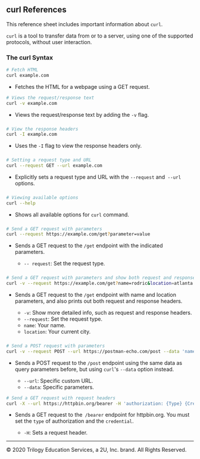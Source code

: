 ## curl References

This reference sheet includes important information about `curl`.

`curl` is a tool to transfer data from or to a server, using one of the supported protocols, without user interaction. 


### The curl Syntax

```bash
# Fetch HTML
curl example.com
```

  - Fetches the HTML for a webpage using a GET request. 

```bash
# Views the request/response text
curl -v example.com
```

  - Views the request/response text by adding the `-v` flag.


###

```bash
# View the response headers
curl -I example.com
```

 - Uses the `-I`  flag to view the response headers only.

###

```bash
# Setting a request type and URL
curl --request GET --url example.com
```

- Explicitly sets a request type and URL with the `--request` and` --url` options.


###

```bash
# Viewing available options
curl --help
```

- Shows all available options for `curl` command.

###

```bash
# Send a GET request with parameters
curl --request https://example.com/get?parameter=value
```

- Sends a GET request to the `/get` endpoint with the indicated parameters. 

  - `-- request`: Set the request type.


###

```bash
# Send a GET request with parameters and show both request and response headers
curl -v --request https://example.com/get?name=rodric&location=atlanta
```

- Sends a GET request to the `/get` endpoint with name and location parameters, and also prints out both request and response headers.

  - `-v`: Show more detailed info, such as request and response headers.
  - `--request`: Set the request type.
  - `name`: Your name.
  - `location`: Your current city.


###

```bash
# Send a POST request with parameters
curl -v --request POST --url https://postman-echo.com/post --data 'name=<yourname>&location=<yourlocation>'
```

- Sends a POST request to the `/post` endpoint using the same data as query parameters before, but using `curl`'s `--data` option instead.

  - `--url`: Specific custom URL.
  - `--data`: Specific parameters. 

```bash
# Send a GET request with request headers
curl -X --url https://httpbin.org/bearer -H 'authorization: {Type} {Credential}'
```

- Sends a GET request to the` /bearer` endpoint for httpbin.org. You must set the `type` of authorization and the `credential`.

  - `-H`: Sets a request header.
    

---

© 2020 Trilogy Education Services, a 2U, Inc. brand. All Rights Reserved.  
